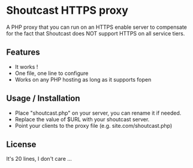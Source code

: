 # Shoutcast HTTPS proxy

A PHP proxy that you can run on an HTTPS enable server to compensate for the fact that Shoutcast does NOT support HTTPS on all service tiers.

## Features

- It works !
- One file, one line to configure
- Works on any PHP hosting as long as it supports fopen

## Usage / Installation

- Place "shoutcast.php" on your server, you can rename it if needed.
- Replace the value of $URL with your shoutcast server.
- Point your clients to the proxy file (e.g. site.com/shoutcast.php)

## License
It's 20 lines, I don't care ...